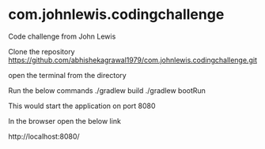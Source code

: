 # com.johnlewis.codingchallenge
Code challenge from John Lewis

Clone the repository https://github.com/abhishekagrawal1979/com.johnlewis.codingchallenge.git

open the terminal from the directory 

Run the below commands
  ./gradlew build
  ./gradlew bootRun
  
  This would start the application on port 8080
  
  In the browser open the below link
  
  http://localhost:8080/
  
  
  

